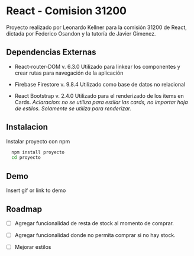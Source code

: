 
# React - Comision 31200

Proyecto realizado por Leonardo Kellner para la comisión 31200 de React, dictada por Federico Osandon y la tutoría de Javier Gimenez.

## Dependencias Externas

- React-router-DOM v. 6.3.0
Utilizado para linkear los componentes y crear rutas para navegación de la aplicación

- Firebase Firestore v. 9.8.4
Utilizado como base de datos no relacional

- React Bootstrap v. 2.4.0
Utilizado para el renderizado de los items en Cards. *Aclaracion: no se utiliza para estilar las cards, no importar hoja de estilos. Solamente se utiliza para renderizar.*


## Instalacion

Instalar proyecto con npm

```bash
  npm install proyecto
  cd proyecto
```
    
## Demo

Insert gif or link to demo


## Roadmap

- [ ] Agregar funcionalidad de resta de stock al momento de comprar.
- [ ] Agregar funcionalidad donde no permita comprar si no hay stock.
- [ ] Mejorar estilos


